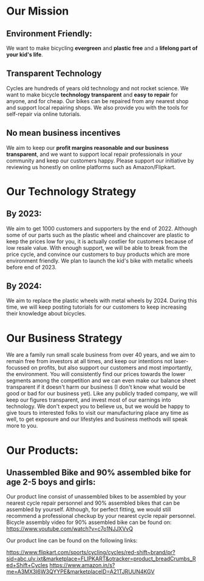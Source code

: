 # Our Mission
## Environment Friendly: 
We want to make bicycling **evergreen** and **plastic free** and a **lifelong part of your kid's life**. 
## Transparent Technology
Cycles are hundreds of years old technology and not rocket science. We want to make bicycle **technology transparent** and **easy to repair** for anyone, and for cheap.
Our bikes can be repaired from any nearest shop and support local repairing shops. We also provide you with the tools for self-repair via online tutorials.
## No mean business incentives
We aim to keep our **profit margins reasonable and our business transparent**, and we want to support local repair professionals in your community and keep our customers happy.
Please support our initiative by reviewing us honestly on online platforms such as Amazon/Flipkart. 


# Our Technology Strategy
## By 2023:
We aim to get 1000 customers and supporters by the end of 2022.
Although some of our parts such as the plastic wheel and chaincover are plastic to keep the prices low for you, it is actually costlier for customers because of low resale value. With enough support, we will be able to break from the price cycle, and convince our customers to buy products which are more environment friendly. We plan to launch the kid's bike with metallic wheels before end of 2023. 

## By 2024:
We aim to replace the plastic wheels with metal wheels by 2024. 
During this time, we will keep posting tutorials for our customers to keep increasing their knowledge about bicycles. 

# Our Business Strategy
We are a family run small scale business from over 40 years, and we aim to remain free from investors at all times, and keep our intentions not laser-focussed on profits, but also support our customers and most importantly, the environment. You will consistently find our prices towards the lower segments among the competition and we can even make our balance sheet transparent if it doesn't harm our business (I don't know what would be good or bad for our business yet).  Like any publicly traded company, we will keep our figures transparent, and invest most of our earnings into technology. 
We don't expect you to believe us, but we would be happy to give tours to interested folks to visit our manufacturing place any time as well, to get exposure and our lifestyles and business methods will speak more to you.

# Our Products:
## Unassembled Bike and 90% assembled bike for age 2-5 boys and girls:
Our product line consist of unassembled bikes to be assembled by your nearest cycle repair personnel and 90% assembled bikes that can be assembled by yourself. Although, for perfect fitting, we would still recommend a professional checkup by your nearest cycle repair personnel.
Bicycle assembly video for 90% assembled bike can be found on:
https://www.youtube.com/watch?v=c7o1NJJXVvQ


Our product line can be found on the following links:

https://www.flipkart.com/sports/cycling/cycles/red-shift~brand/pr?sid=abc,ulv,ixt&marketplace=FLIPKART&otracker=product_breadCrumbs_Red+Shift+Cycles
https://www.amazon.in/s?me=A3MX3I6W3QYYPE&marketplaceID=A21TJRUUN4KGV
